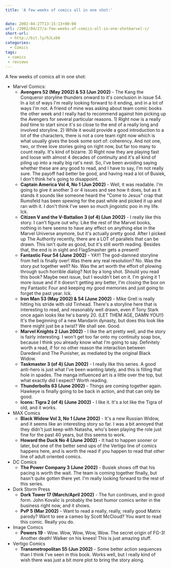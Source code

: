 ```yaml
---
title: 'A few weeks of comics all in one shot:'


date: 2002-04-27T13:15:13+00:00
url: /2002/04/27/a-few-weeks-of-comics-all-in-one-shotmarvel-c/
short-url:
  - http://bit.ly/hJLxb6
categories:
  - Comics
tags:
 - comics
 - reviews
---
```

A few weeks of comics all in one shot:

- Marvel Comics:
  - **Avengers 52 (May 2002) & 53 (Jun 2002)** - The Kang the Conqueror storyline thunders onward to it's conclusion in issue 54. In a lot of ways I'm really looking forward to it ending, and in a lot of ways I'm not. A friend of mine was asking about team comic books the other week and I really had to recommend against him picking up the Avengers for several particular reasons. 1) Right now is a really *bad* time to start since it's so close to the end of a really long and involved storyline. 2) While it would provide a good introduction to a lot of the characters, there is not a core team right now which is what usually gives the book some sort of: coherency. And not one, two, or three love stories going on right now, but far too many to count really. It's kind of bizarre. 3) Right now they are playing fast and loose with almost 4 decades of continuity and it's all kind of piling up into a really big rat's nest. So, I've been avoiding saying whether these are any good to read, and I have to say, I'm not really sure. The payoff had better be good, and having read a lot of Busiek, I don't think he's going to disappoint.
  - **Captain America Vol 4, No 1 (Jun 2002)** - Well, it was readable. I'm going to give it another 3 or 4 issues and see how it does, but as it stands it sounds like someone heard the "Come to Jesus" crap that Rumsfeld has been spewing for the past while and picked it up and ran with it. I don't think I've seen so much jingoistic poo in my life. Ick.
  - **Citizen V and the V-Battalion 3 (of 4) (Jun 2002)** - I really like this story. I can't figure out why. Like the rest of the Marvel books, nothing in here seems to have any effect on anything else in the Marvel Universe anymore, but it's actually pretty good. After I picked up The Authority recently, there are a LOT of parallels that can be drawn. This isn't quite as good, but it's still worth reading. Besides that, the end is in sight and FlagSmasher gets a present!
  - **Fantastic Four 54 (June 2002)** - YAY! The god-damned storyline from hell is finally over! Was there any real resolution? No. Was the story put together well? No. Was the art worth the effort of plowing through such horrible dialog? Not by a long shot. Should you read this book? Maybe next issue, but I wouldn't bet on it. I'm giving it 1 more issue and if it doesn't getting any better, I'm closing the box on my Fantastic Four and keeping my good memories and just going to forget the past year. Ick.
  - **Iron Man 53 (May 2002) & 54 (June 2002)** - Mike Grell is really hitting his stride with old Tinhead. There's a storyline here that is interesting to read, and reasonably well drawn, even if Tony Stark once again looks like he's barely 20. (LET THEM AGE, DAMN YOU!!) It's the beginning of a new Mandarin dynasty, but does this look like there might just be a twist? We shall see. Good.
  - **Marvel Knights 2 (Jun 2002)** - I like the art pretty well, and the story is fairly interesting. I won't get too far onto my continuity soap box, because I think you already know what I'm going to say. Definitely worth a read, if for no other reason the interaction between Daredevil and The Punisher, as mediated by the original Black Widow.
  - **Taskmaster 3 (of 4) (Jun 2002)** - I really like this series. A good anti-hero is just what I've been wanting lately, and this is filling that hole in spades. The manga influenced art is a little over the top, but what exactly did I expect? Worth reading.
  - **Thunderbolts 63 (June 2002)** - Things are coming together again. Hawkeye is finally going to be back in action, and that can only be good.
  - **Icons: Tigra 2 (of 4) (June 2002)** - I like it. It's a lot like the Tigra of old, and it works.
- MAX Comics
  - **Black Widow Vol 3, No 1 (June 2002)** - It's a new Russian Widow, and it seems like an interesting story so far. I was a bit annoyed that they didn't just keep with Natasha, who's been playing the role just fine for the past 40 years, but this seems to work.
  - **Howard the Duck No 4 (June 2002)** - It had to happen sooner or later, but one of the better send ups of the Vertigo line of comics happens here, and is worth the read if you happen to read that *other* line of adult oriented comics.
- DC Comics 
  - **The Power Company 3 (June 2002)** - Busiek shows off that his pacing is worth the wait. The team is coming together finally, but hasn't quite gotten there yet. I'm really looking forward to the rest of this series.
- Dork Storm Press 
  - **Dork Tower 17 (March/April 2002)** - The fun continues, and in good form. John Kovalic is probably the best humor comics writer in the business right now, and it shows.
  - **PvP 5 (Mar 2002)** - Want to read a really, really, really good Matrix parody? Want to see a cameo by Scott McCloud? You want to read this comic. Really you do.
- Image Comics 
  - **Powers 19** - Wow. Wow, Wow, Wow, Wow. The secret origin of FG-3! Another death! Walker on his knees! This is just amazing stuff.
- Vertigo Comics 
  - **Transmetropolitan 55 (Jun 2002)** - Some better action sequences than I think I've seen in this book. Works well, but I really kind of wish there was just a bit more plot to bring the story along.